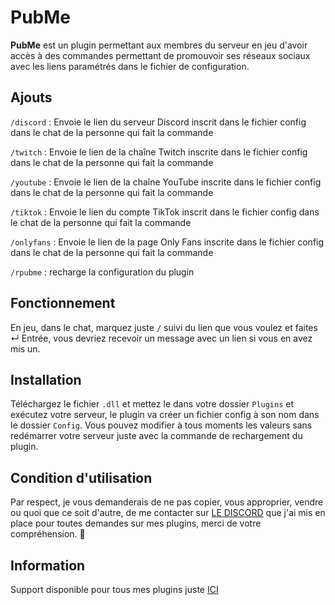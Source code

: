 # PubMe
**PubMe** est un plugin permettant aux membres du serveur en jeu d'avoir accès à des commandes permettant de promouvoir ses réseaux sociaux avec les liens paramétrés dans le fichier de configuration.

## Ajouts
`/discord` : Envoie le lien du serveur Discord inscrit dans le fichier config dans le chat de la personne qui fait la commande

`/twitch` : Envoie le lien de la chaîne Twitch inscrite dans le fichier config dans le chat de la personne qui fait la commande

`/youtube` : Envoie le lien de la chaîne YouTube inscrite dans le fichier config dans le chat de la personne qui fait la commande

`/tiktok` : Envoie le lien du compte TikTok inscrit dans le fichier config dans le chat de la personne qui fait la commande

`/onlyfans` : Envoie le lien de la page Only Fans inscrite dans le fichier config dans le chat de la personne qui fait la commande

`/rpubme` : recharge la configuration du plugin

## Fonctionnement
En jeu, dans le chat, marquez juste `/` suivi du lien que vous voulez et faites ↵ Entrée, vous devriez recevoir un message avec un lien si vous en avez mis un.

## Installation
Téléchargez le fichier `.dll` et mettez le dans votre dossier `Plugins` et exécutez votre serveur, le plugin va créer un fichier config à son nom dans le dossier `Config`. Vous pouvez modifier à tous moments les valeurs sans redémarrer votre serveur juste avec la commande de rechargement du plugin.

## Condition d'utilisation
Par respect, je vous demanderais de ne pas copier, vous approprier, vendre ou quoi que ce soit d'autre, de me contacter sur [LE DISCORD](https://discord.gg/JmsMQdjvC7) que j'ai mis en place pour toutes demandes sur mes plugins, merci de votre compréhension. 🙂

## Information
Support disponible pour tous mes plugins juste [ICI](https://discord.gg/JmsMQdjvC7)
